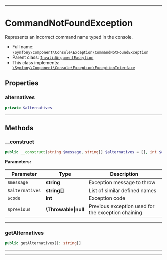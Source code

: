 ***

# CommandNotFoundException

Represents an incorrect command name typed in the console.



* Full name: `\Symfony\Component\Console\Exception\CommandNotFoundException`
* Parent class: [`InvalidArgumentException`](../../../../InvalidArgumentException.md)
* This class implements:
[`\Symfony\Component\Console\Exception\ExceptionInterface`](./ExceptionInterface.md)



## Properties


### alternatives



```php
private $alternatives
```






***

## Methods


### __construct



```php
public __construct(string $message, string[] $alternatives = [], int $code, \Throwable|null $previous = null): mixed
```








**Parameters:**

| Parameter | Type | Description |
|-----------|------|-------------|
| `$message` | **string** | Exception message to throw |
| `$alternatives` | **string[]** | List of similar defined names |
| `$code` | **int** | Exception code |
| `$previous` | **\Throwable&#124;null** | Previous exception used for the exception chaining |




***

### getAlternatives



```php
public getAlternatives(): string[]
```











***


***

